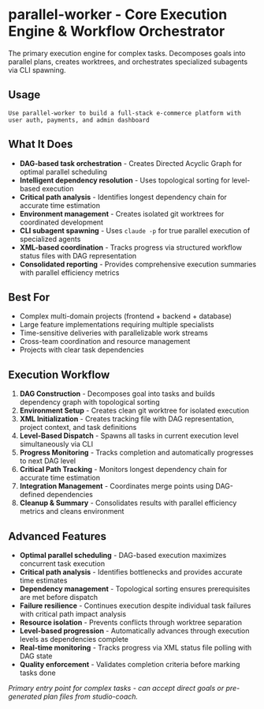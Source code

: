 # parallel-worker - Core Execution Engine & Workflow Orchestrator

The primary execution engine for complex tasks. Decomposes goals into parallel plans, creates worktrees, and orchestrates specialized subagents via CLI spawning.

## Usage
```
Use parallel-worker to build a full-stack e-commerce platform with user auth, payments, and admin dashboard
```

## What It Does
- **DAG-based task orchestration** - Creates Directed Acyclic Graph for optimal parallel scheduling
- **Intelligent dependency resolution** - Uses topological sorting for level-based execution
- **Critical path analysis** - Identifies longest dependency chain for accurate time estimation
- **Environment management** - Creates isolated git worktrees for coordinated development
- **CLI subagent spawning** - Uses `claude -p` for true parallel execution of specialized agents
- **XML-based coordination** - Tracks progress via structured workflow status files with DAG representation
- **Consolidated reporting** - Provides comprehensive execution summaries with parallel efficiency metrics

## Best For
- Complex multi-domain projects (frontend + backend + database)
- Large feature implementations requiring multiple specialists
- Time-sensitive deliveries with parallelizable work streams
- Cross-team coordination and resource management
- Projects with clear task dependencies

## Execution Workflow
1. **DAG Construction** - Decomposes goal into tasks and builds dependency graph with topological sorting
2. **Environment Setup** - Creates clean git worktree for isolated execution  
3. **XML Initialization** - Creates tracking file with DAG representation, project context, and task definitions
4. **Level-Based Dispatch** - Spawns all tasks in current execution level simultaneously via CLI
5. **Progress Monitoring** - Tracks completion and automatically progresses to next DAG level
6. **Critical Path Tracking** - Monitors longest dependency chain for accurate time estimation
7. **Integration Management** - Coordinates merge points using DAG-defined dependencies
8. **Cleanup & Summary** - Consolidates results with parallel efficiency metrics and cleans environment

## Advanced Features
- **Optimal parallel scheduling** - DAG-based execution maximizes concurrent task execution
- **Critical path analysis** - Identifies bottlenecks and provides accurate time estimates
- **Dependency management** - Topological sorting ensures prerequisites are met before dispatch
- **Failure resilience** - Continues execution despite individual task failures with critical path impact analysis
- **Resource isolation** - Prevents conflicts through worktree separation
- **Level-based progression** - Automatically advances through execution levels as dependencies complete
- **Real-time monitoring** - Tracks progress via XML status file polling with DAG state
- **Quality enforcement** - Validates completion criteria before marking tasks done

*Primary entry point for complex tasks - can accept direct goals or pre-generated plan files from studio-coach.*